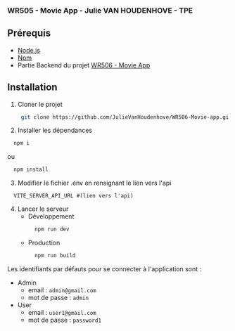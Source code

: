 ### WR505 - Movie App - Julie VAN HOUDENHOVE - TPE

## Prérequis

- [Node.js](https://nodejs.org/en/)
- [Npm](https://www.npmjs.com/get-npm)
- Partie Backend du projet [WR506 - Movie App](https://github.com/JulieVanHoudenhove/WR506-Movie-app.git)

## Installation

1. Cloner le projet
   ```bash
    git clone https://github.com/JulieVanHoudenhove/WR506-Movie-app.git
    ```
2. Installer les dépendances
  ```bash
    npm i
  ```
  ou 
  ```bash
    npm install
  ```
3. Modifier le fichier .env en rensignant le lien vers l'api
  ```
    VITE_SERVER_API_URL #(lien vers l'api)
  ```
4. Lancer le serveur
   - Développement
      ```bash
        npm run dev
      ```
   - Production
      ```bash
        npm run build
      ```

Les identifiants par défauts pour se connecter à l'application sont :
  - Admin
      - email : ``` admin@gmail.com ```
      - mot de passe : ``` admin ```
  - User
      - email : ``` user1@gmail.com ```
      - mot de passe : ``` password1 ```
